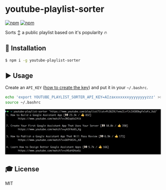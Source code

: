 # youtube-playlist-sorter
[![npm](https://img.shields.io/npm/v/youtube-playlist-sorter.svg)](https://www.npmjs.com/package/youtube-playlist-sorter)
[![npm](https://img.shields.io/npm/l/youtube-playlist-sorter.svg)](https://www.npmjs.com/package/youtube-playlist-sorter)

Sorts ↕️ a public playlist based on it's popularity 🔥

## :floppy_disk: Installation
```sh
$ npm i -g youtube-playlist-sorter
```

## :arrow_forward: Usage
Create an `API_KEY` ([how to create the key](https://developers.google.com/youtube/v3/getting-started)) and put it in your `~/.bashrc`.

```sh
echo 'export YOUTUBE_PLAYLIST_SORTER_API_KEY=AIzaxxxxxxxyyyyyyyyzzz' >> ~/.bashrc
source ~/.bashrc
```

![Usage](screenshots/usage.png)

## :mortar_board: License
MIT

